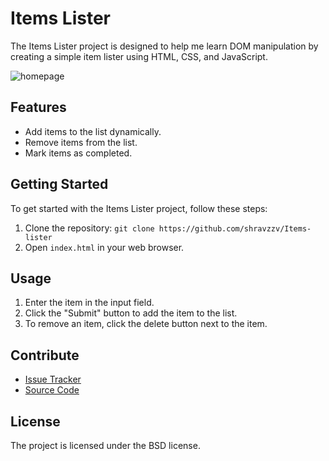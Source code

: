 # Items Lister

The Items Lister project is designed to help me learn DOM manipulation by creating a simple item lister using HTML, CSS, and JavaScript.

![homepage](https://res.cloudinary.com/dmt9s5xlh/image/upload/v1691230284/Items%20Lister/items_lister_nap6y6.jpg)

## Features

- Add items to the list dynamically.
- Remove items from the list.
- Mark items as completed.

## Getting Started

To get started with the Items Lister project, follow these steps:

1. Clone the repository: `git clone https://github.com/shravzzv/Items-lister`
2. Open `index.html` in your web browser.

## Usage

1. Enter the item in the input field.
2. Click the "Submit" button to add the item to the list.
3. To remove an item, click the delete button next to the item.

## Contribute

- [Issue Tracker](https://github.com/shravzzv/Items-lister/issues)
- [Source Code](https://github.com/shravzzv/Items-lister)

## License

The project is licensed under the BSD license.
